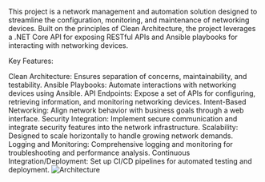 This project is a network management and automation solution designed to streamline the configuration, monitoring, and maintenance of networking devices. Built on the principles of Clean Architecture, the project leverages a .NET Core API for exposing RESTful APIs and Ansible playbooks for interacting with networking devices.

Key Features:

Clean Architecture: Ensures separation of concerns, maintainability, and testability.
Ansible Playbooks: Automate interactions with networking devices using Ansible.
API Endpoints: Expose a set of APIs for configuring, retrieving information, and monitoring networking devices.
Intent-Based Networking: Align network behavior with business goals through a web interface.
Security Integration: Implement secure communication and integrate security features into the network infrastructure.
Scalability: Designed to scale horizontally to handle growing network demands.
Logging and Monitoring: Comprehensive logging and monitoring for troubleshooting and performance analysis.
Continuous Integration/Deployment: Set up CI/CD pipelines for automated testing and deployment.
![Architecture](https://github.com/mihaihov/Dharma/assets/102878955/5e432b38-f5e4-47f5-993e-acde2e776a17)

